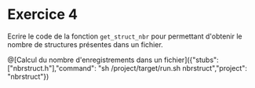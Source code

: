 # Exercice 4
Ecrire le code de la fonction `get_struct_nbr` pour permettant d'obtenir le nombre de structures présentes dans un fichier.

@[Calcul du nombre d'enregistrements dans un fichier]({"stubs": ["nbrstruct.h"],"command": "sh /project/target/run.sh nbrstruct","project": "nbrstruct"})

